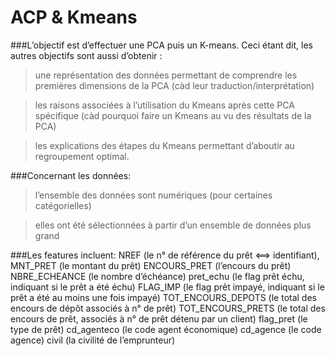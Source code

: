 # ACP & Kmeans

###L’objectif est d’effectuer une PCA puis un K-means.
Ceci étant dit, les autres objectifs sont aussi d’obtenir :
> une représentation des données permettant de comprendre les premières dimensions de la PCA (càd leur traduction/interprétation)

> les raisons associées à l’utilisation du Kmeans après cette PCA spécifique (càd pourquoi faire un Kmeans au vu des résultats de la PCA)

> les explications des étapes du Kmeans permettant d’aboutir au regroupement optimal.


###Concernant les données:
> l’ensemble des données sont numériques (pour certaines catégorielles)

> elles ont été sélectionnées à partir d’un ensemble de données plus grand

###Les features incluent:
NREF (le n° de référence du prêt <==> identifiant),<br>
MNT_PRET (le montant du prêt)
ENCOURS_PRET (l’encours du prêt)
NBRE_ECHEANCE (le nombre d’échéance)
pret_echu (le flag prêt échu, indiquant si le prêt a été échu)
FLAG_IMP (le flag prêt impayé, indiquant si le prêt a été au moins une fois impayé)
TOT_ENCOURS_DEPOTS (le total des encours de dépôt associés à n° de prêt)
TOT_ENCOURS_PRETS (le total des encours de prêt,  associés à n° de prêt détenu par un client)
flag_pret       (le type de prêt)
cd_agenteco     (le code agent économique)
cd_agence       (le code agence)
civil (la civilité de l’emprunteur)
